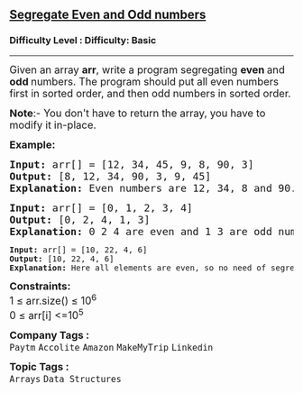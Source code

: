 <h2><a href="https://www.geeksforgeeks.org/problems/segregate-even-and-odd-numbers4629/1?page=1&status=unsolved,attempted&sortBy=difficulty">Segregate Even and Odd numbers</a></h2><h3>Difficulty Level : Difficulty: Basic</h3><hr><div class="problems_problem_content__Xm_eO"><p><span style="font-size: 18px;">Given an array <strong>a</strong><strong>rr</strong>, write a program segregating <strong>even </strong>and <strong>odd </strong>numbers. The program should put all even numbers first in sorted order, and then odd numbers in sorted order.</span></p>
<p><span style="font-size: 18px;"><strong>Note</strong>:- You don't have to return the array, you have to modify it in-place.</span></p>
<p><span style="font-size: 18px;"><strong>Example:</strong></span></p>
<pre><span style="font-size: 18px;"><strong>Input: </strong>arr[] = [12, 34, 45, 9, 8, 90, 3]
<strong>Output:</strong> [8, 12, 34, 90, 3, 9, 45]
<strong>Explanation:</strong> Even numbers are 12, 34, 8 and 90. Rest are odd numbers.
</span></pre>
<pre><span style="font-size: 18px;"><strong>Input:</strong> arr[] = [0, 1, 2, 3, 4]
<strong>Output:</strong> [0, 2, 4, 1, 3]
<strong>Explanation:</strong> 0 2 4 are even and 1 3 are odd numbers.<br></span></pre>
<pre><strong>Input:</strong> arr[] = [10, 22, 4, 6]
<strong>Output:</strong> [10, 22, 4, 6]
<strong>Explanation:</strong> Here all elements are even, so no need of segregataion</pre>
<p><span style="font-size: 18px;"><strong>Constraints:</strong><br>1 ≤ arr.size() ≤ 10<sup>6</sup><br>0 ≤ arr[i] &lt;=10<sup>5</sup></span></p></div><p><span style=font-size:18px><strong>Company Tags : </strong><br><code>Paytm</code>&nbsp;<code>Accolite</code>&nbsp;<code>Amazon</code>&nbsp;<code>MakeMyTrip</code>&nbsp;<code>Linkedin</code>&nbsp;<br><p><span style=font-size:18px><strong>Topic Tags : </strong><br><code>Arrays</code>&nbsp;<code>Data Structures</code>&nbsp;